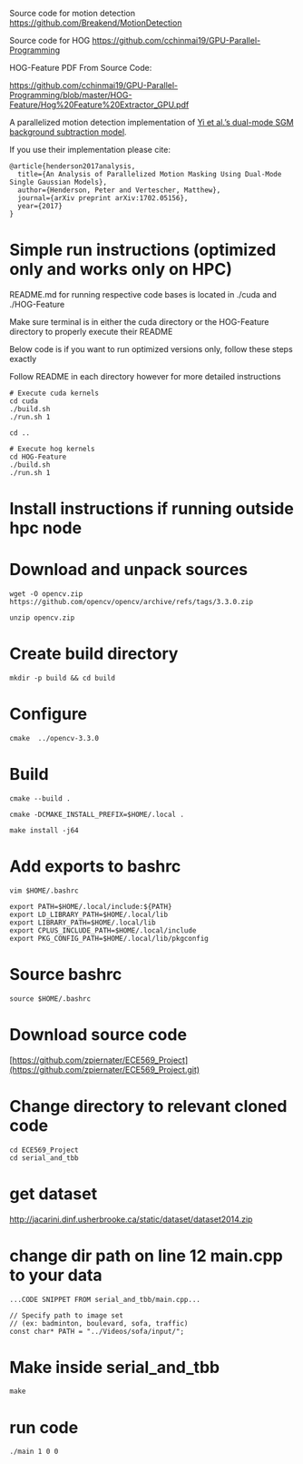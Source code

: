 Source code for motion detection https://github.com/Breakend/MotionDetection

Source code for HOG https://github.com/cchinmai19/GPU-Parallel-Programming

HOG-Feature PDF From Source Code:

https://github.com/cchinmai19/GPU-Parallel-Programming/blob/master/HOG-Feature/Hog%20Feature%20Extractor_GPU.pdf

A parallelized motion detection implementation of <a href="http://ieeexplore.ieee.org/document/6595847/">Yi et al.’s dual-mode SGM background subtraction model</a>. 

If you use their implementation please cite:

```
@article{henderson2017analysis,
  title={An Analysis of Parallelized Motion Masking Using Dual-Mode Single Gaussian Models},
  author={Henderson, Peter and Vertescher, Matthew},
  journal={arXiv preprint arXiv:1702.05156},
  year={2017}
}
```

# Simple run instructions (optimized only and works only on HPC)

README.md for running respective code bases is located in ./cuda and ./HOG-Feature

Make sure terminal is in either the cuda directory or the HOG-Feature directory to properly execute their README

Below code is if you want to run optimized versions only, follow these steps exactly

Follow README in each directory however for more detailed instructions
```
# Execute cuda kernels
cd cuda
./build.sh
./run.sh 1

cd ..

# Execute hog kernels
cd HOG-Feature
./build.sh
./run.sh 1
```


# Install instructions if running outside hpc node


# Download and unpack sources
```
wget -O opencv.zip https://github.com/opencv/opencv/archive/refs/tags/3.3.0.zip

unzip opencv.zip
```

# Create build directory
```
mkdir -p build && cd build
```

# Configure
```
cmake  ../opencv-3.3.0
```

# Build
```
cmake --build .

cmake -DCMAKE_INSTALL_PREFIX=$HOME/.local .

make install -j64
```

# Add exports to bashrc
```
vim $HOME/.bashrc
```
```
export PATH=$HOME/.local/include:${PATH}
export LD_LIBRARY_PATH=$HOME/.local/lib
export LIBRARY_PATH=$HOME/.local/lib
export CPLUS_INCLUDE_PATH=$HOME/.local/include
export PKG_CONFIG_PATH=$HOME/.local/lib/pkgconfig
```

# Source bashrc
```
source $HOME/.bashrc
```

# Download source code
[https://github.com/zpiernater/ECE569_Project](https://github.com/zpiernater/ECE569_Project.git)

# Change directory to relevant cloned code
```
cd ECE569_Project
cd serial_and_tbb
```

# get dataset
http://jacarini.dinf.usherbrooke.ca/static/dataset/dataset2014.zip

# change dir path on line 12 main.cpp to your data
```
...CODE SNIPPET FROM serial_and_tbb/main.cpp...

// Specify path to image set 
// (ex: badminton, boulevard, sofa, traffic)
const char* PATH = "../Videos/sofa/input/";
```

# Make inside serial_and_tbb
```
make
```

# run code
```
./main 1 0 0
```
